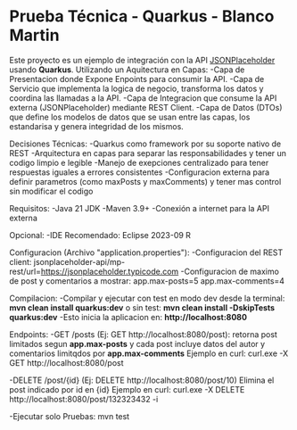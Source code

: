 # Prueba Técnica - Quarkus - Blanco Martin

Este proyecto es un ejemplo de integración con la API [JSONPlaceholder](https://jsonplaceholder.typicode.com) usando **Quarkus**. Utilizando un Aquitectura en Capas: 
-Capa de Presentacion donde Expone Enpoints para consumir la API.
-Capa de Servicio que implementa la logica de negocio, transforma los datos y coordina las llamadas a la API.
-Capa de Integracion que consume la API externa (JSONPlaceholder) mediante REST Client.
-Capa de Datos (DTOs) que define los modelos de datos que se usan entre las capas, los estandarisa y genera integridad de los mismos.

Decisiones Técnicas:
-Quarkus como framework por su soporte nativo de REST
-Arquitectura en capas para separar las responsabilidades y tener un codigo limpio e legible
-Manejo de exepciones centralizado para tener respuestas iguales a errores consistentes
-Configuracion externa para definir parametros (como maxPosts y maxComments) y tener mas control sin modificar el codigo

Requisitos:
-Java 21 JDK
-Maven 3.9+
-Conexión a internet para la API externa

Opcional:
-IDE Recomendado: Eclipse 2023-09 R

Configuracion (Archivo "application.properties"):
-Configuracion del REST client:
	jsonplaceholder-api/mp-rest/url=https://jsonplaceholder.typicode.com
-Configuracion de maximo de post y comentarios a mostrar:
	app.max-posts=5
	app.max-comments=4

Compilacion:
-Compilar y ejecutar con test en modo dev desde la terminal: **mvn clean install quarkus:dev** o sin test: **mvn clean install -DskipTests quarkus:dev**
-Esto inicia la aplicacion en: **http://localhost:8080**

Endpoints:
-GET /posts (Ej: GET http://localhost:8080/post):
	retorna post limitados segun **app.max-posts** y cada post incluye datos del autor y comentarios limitqdos por **app.max-comments**
	Ejemplo en curl: curl.exe -X GET http://localhost:8080/post

-DELETE /post/{id} (Ej: DELETE http://localhost:8080/post/10)
	Elimina el post indicado por id en {id}
	Ejemplo en curl: curl.exe -X DELETE http://localhost:8080/post/132323432 -i

-Ejecutar solo Pruebas: mvn test